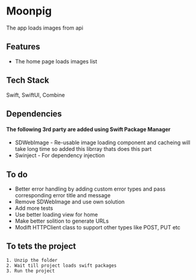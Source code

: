 
# Moonpig

The app loads images from api


## Features

- The home page loads images list



## Tech Stack

Swift, SwiftUI, Combine


## Dependencies

#### The following 3rd party are added using Swift Package Manager
- SDWebImage - Re-usable image loading component and cacheing will take long time so added this librray thats does this part
- Swinject - For dependency injection 
## To do

- Better error handling by adding custom error types and pass corresponding error title and message 
- Remove SDWebImage and use own solution
- Add more tests 
- Use better loading view for home 
- Make better solition to generate URLs 
- Modift HTTPClient class to support other types like POST, PUT etc


## To tets the project
    1. Unzip the folder
    2. Wait till project loads swift packages
    3. Run the project

